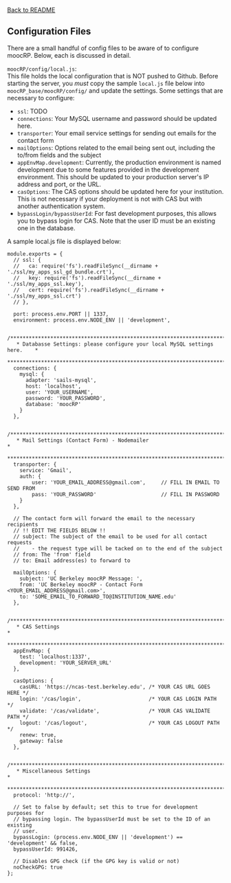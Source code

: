 [Back to README](../README.md)

## Configuration Files
There are a small handful of config files to be aware of to configure moocRP. Below, each is discussed in detail.

`moocRP/config/local.js`:<br>
This file holds the local configuration that is NOT pushed to Github. Before starting the server, you *must* copy the sample `local.js` file below into `moocRP_base/moocRP/config/` and update the settings. Some settings that are necessary to configure:
* `ssl`: TODO
* `connections`: Your MySQL username and password should be updated here.
* `transporter`: Your email service settings for sending out emails for the contact form
* `mailOptions`: Options related to the email being sent out, including the to/from fields and the subject
* `appEnvMap.development`: Currently, the production environment is named development due to some features provided in the development environment. This should be updated to your production server's IP address and port, or the URL.
* `casOptions`: The CAS options should be updated here for your institution. This is not necessary if your deployment is not with CAS but with another authentication system.
* `bypassLogin/bypassUserId`: For fast development purposes, this allows you to bypass login for CAS. Note that the user ID must be an existing one in the database.

A sample local.js file is displayed below:
```
module.exports = {
  // ssl: {
  //   ca: require('fs').readFileSync(__dirname + './ssl/my_apps_ssl_gd_bundle.crt'),
  //   key: require('fs').readFileSync(__dirname + './ssl/my_apps_ssl.key'),
  //   cert: require('fs').readFileSync(__dirname + './ssl/my_apps_ssl.crt')
  // },

  port: process.env.PORT || 1337,
  environment: process.env.NODE_ENV || 'development',

  /***************************************************************************
   * Databasse Settings: please configure your local MySQL settings here.    *
   ***************************************************************************/
  connections: {
    mysql: {
      adapter: 'sails-mysql',
      host: 'localhost',
      user: 'YOUR_USERNAME',
      password: 'YOUR_PASSWORD',
      database: 'moocRP'
    }
  },

  /***************************************************************************
   * Mail Settings (Contact Form) - Nodemailer                               *
   ***************************************************************************/
  transporter: {
    service: 'Gmail',
    auth: {
        user: 'YOUR_EMAIL_ADDRESS@gmail.com',     // FILL IN EMAIL TO SEND FROM
        pass: 'YOUR_PASSWORD'                     // FILL IN PASSWORD
    }
  },

  // The contact form will forward the email to the necessary recipients
  // !! EDIT THE FIELDS BELOW !!
  // subject: The subject of the email to be used for all contact requests
  //    - the request type will be tacked on to the end of the subject
  // from: The 'from' field
  // to: Email address(es) to forward to

  mailOptions: {
    subject: 'UC Berkeley moocRP Message: ', 
    from: 'UC Berkeley moocRP - Contact Form <YOUR_EMAIL_ADDRESS@gmail.com>',
    to: 'SOME_EMAIL_TO_FORWARD_TO@INSTITUTION_NAME.edu'
  },

  /***************************************************************************
   * CAS Settings                                                            *
   ***************************************************************************/
  appEnvMap: {
    test: 'localhost:1337',
    development: 'YOUR_SERVER_URL'
  },

  casOptions: {
    casURL: 'https://ncas-test.berkeley.edu', /* YOUR CAS URL GOES HERE */
    login: '/cas/login',                      /* YOUR CAS LOGIN PATH */
    validate: '/cas/validate',                /* YOUR CAS VALIDATE PATH */
    logout: '/cas/logout',                    /* YOUR CAS LOGOUT PATH */
    renew: true,
    gateway: false
  },

  /***************************************************************************
   * Miscellaneous Settings                                                  *
   ***************************************************************************/
  protocol: 'http://',

  // Set to false by default; set this to true for development purposes for 
  // bypassing login. The bypassUserId must be set to the ID of an existing
  // user.
  bypassLogin: (process.env.NODE_ENV || 'development') == 'development' && false,
  bypassUserId: 991426,

  // Disables GPG check (if the GPG key is valid or not)
  noCheckGPG: true
};
```
